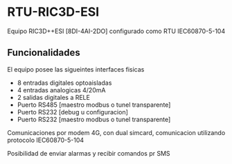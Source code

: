 # RTU-RIC3D-ESI
Equipo RIC3D++ESI [8DI-4AI-2DO] configurado como RTU IEC60870-5-104

## Funcionalidades

El equipo posee las sigueintes interfaces fisicas

- 8 entradas digitales optoaisladas
- 4 entradas analogicas 4/20mA
- 2 salidas digitales a RELE
- Puerto RS485 [maestro modbus o tunel transparente]
- Puerto RS232 [debug u configuracion]
- Puerto RS232 [maestro modbus o tunel transparente]

Comunicaciones por modem 4G, con dual simcard, comunicacion utilizando protocolo IEC60870-5-104

Posibilidad de enviar alarmas y recibir comandos pr SMS
